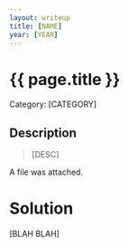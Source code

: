 ```yaml
---
layout: writeup
title: [NAME]
year: [YEAR]
---
```

# {{ page.title }}
Category: [CATEGORY]

## Description

> [DESC]

A file was attached.  

# Solution

[BLAH BLAH]